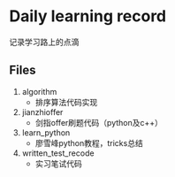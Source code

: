 Daily learning record
====
记录学习路上的点滴

Files
----
1. algorithm<br>
    * 排序算法代码实现
2. jianzhioffer<br>
    * 剑指offer刷题代码（python及c++）
3. learn_python<br>
    * 廖雪峰python教程，tricks总结
4. written_test_recode<br>
    * 实习笔试代码
